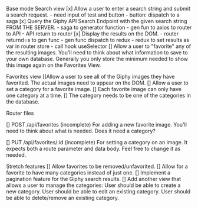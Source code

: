 Base mode
    Search view
     [x] Allow a user to enter a search string and submit a search request. 
        - need input of test and button
        - button: dispatch to a saga 
    [x] Query the Giphy API Search Endpoint with the given search string FROM THE SERVER. 
        - saga to generator function 
        - gen fun to axios to router to API - API return to router
    [x] Display the results on the DOM. 
        - router returnd=s to gen func 
        - gen func dispatch to redux 
        - redux to set results as var in router store 
        - call hook useSelector 
    [] Allow a user to "favorite" any of the resulting images. You'll need to think about what information to save to your own database. Generally you only store the minimum needed to show    this image again on the Favorites View.
    
Favorites view
    []Allow a user to see all of the Giphy images they have favorited. The actual images need to appear on the DOM.
    [] Allow a user to set a category for a favorite image.
        [] Each favorite image can only have one category at a time.
        [] The category needs to be one of the categories in the database.

Router files
  
[] POST /api/favorites (incomplete)
    For adding a new favorite image. You'll need to think about what is needed. Does it need a category?

[] PUT /api/favorites/:id (incomplete)
    For setting a category on an image. It expects both a route parameter and data body. Feel free to change it as needed.

Stretch features
    [] Allow favorites to be removed/unfavorited.
    [] Allow for a favorite to have many categories instead of just one.
    [] Implement a pagination feature for the Giphy search results.
    [] Add another view that allows a user to manage the categories:
        User should be able to create a new category.
        User should be able to edit an existing category.
        User should be able to delete/remove an existing category.
